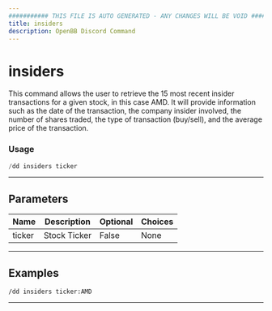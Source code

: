 ```yaml
---
########### THIS FILE IS AUTO GENERATED - ANY CHANGES WILL BE VOID ###########
title: insiders
description: OpenBB Discord Command
---
```


# insiders

This command allows the user to retrieve the 15 most recent insider transactions for a given stock, in this case AMD. It will provide information such as the date of the transaction, the company insider involved, the number of shares traded, the type of transaction (buy/sell), and the average price of the transaction.

### Usage

```python wordwrap
/dd insiders ticker
```

---

## Parameters

| Name | Description | Optional | Choices |
| ---- | ----------- | -------- | ------- |
| ticker | Stock Ticker | False | None |


---

## Examples

```
/dd insiders ticker:AMD
```
---
